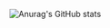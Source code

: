 ![Anurag's GitHub stats](https://github-readme-stats.vercel.app/apiSamaraParcero=anuraghazra&show_icons=true&theme=radical)


